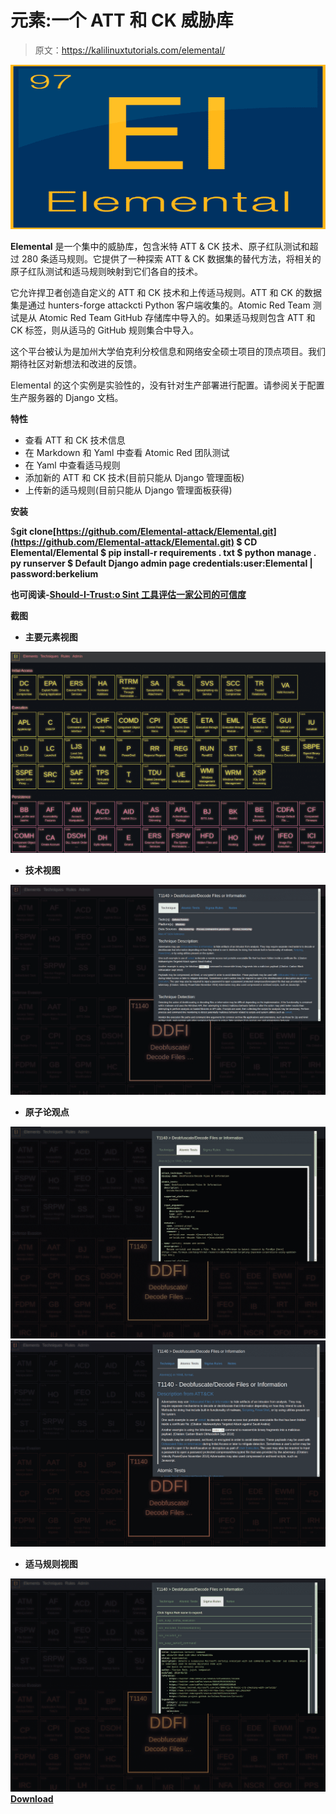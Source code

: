 # 元素:一个 ATT 和 CK 威胁库

> 原文：<https://kalilinuxtutorials.com/elemental/>

[![Elemental : An ATT&CK Threat Library](img//8c920efb60111bd41c1671946073eeeb.png "Elemental : An ATT&CK Threat Library")](https://1.bp.blogspot.com/-bs5-v5MdEVc/Xq7STCk00aI/AAAAAAAAGIk/rt_Zwzo5ig4nActhovwOBHhKnh23n_evwCLcBGAsYHQ/s1600/Elemental%25281%2529.png)

**Elemental** 是一个集中的威胁库，包含米特 ATT & CK 技术、原子红队测试和超过 280 条适马规则。它提供了一种探索 ATT & CK 数据集的替代方法，将相关的原子红队测试和适马规则映射到它们各自的技术。

它允许捍卫者创造自定义的 ATT 和 CK 技术和上传适马规则。ATT 和 CK 的数据集是通过 hunters-forge attackcti Python 客户端收集的。Atomic Red Team 测试是从 Atomic Red Team GitHub 存储库中导入的。如果适马规则包含 ATT 和 CK 标签，则从适马的 GitHub 规则集合中导入。

这个平台被认为是加州大学伯克利分校信息和网络安全硕士项目的顶点项目。我们期待社区对新想法和改进的反馈。

Elemental 的这个实例是实验性的，没有针对生产部署进行配置。请参阅关于配置生产服务器的 Django 文档。

**特性**

*   查看 ATT 和 CK 技术信息
*   在 Markdown 和 Yaml 中查看 Atomic Red 团队测试
*   在 Yaml 中查看适马规则
*   添加新的 ATT 和 CK 技术(目前只能从 Django 管理面板)
*   上传新的适马规则(目前只能从 Django 管理面板获得)

**安装**

$**git clone[https://github.com/Elemental-attack/Elemental.git](https://github.com/Elemental-attack/Elemental.git)
$ CD Elemental/Elemental
$ pip install-r requirements . txt
$ python manage . py runserver
$ Default Django admin page credentials:user:Elemental | password:berkelium**

**也可阅读-[Should-I-Trust:o Sint 工具评估一家公司的可信度](https://kalilinuxtutorials.com/should-i-trust/)**

**截图**

*   **主要元素视图**

![](img//0e91bc0a482f9cc0d552eb8121afa6d4.png)

*   **技术视图**

![](img//ab0a1e8b689ccd0a7bc71f8402a6a1b5.png)

*   **原子论观点**

![](img//8f3cd07df3999cfcfbb8edadd8ea7f48.png)![](img//126c2d1d3d4d0ebc476994a9e20c5ed9.png)

*   **适马规则视图**

![](img//710d1da6a42dfb143d5a75af1532cc27.png)[**Download**](https://github.com/Elemental-attack/Elemental)